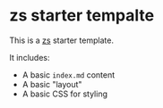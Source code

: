 # zs starter tempalte

This is a [zs](https://git.mills.io/prologic/zs) starter template.

It includes:

- A basic `index.md` content
- A basic "layout"
- A basic CSS for styling
